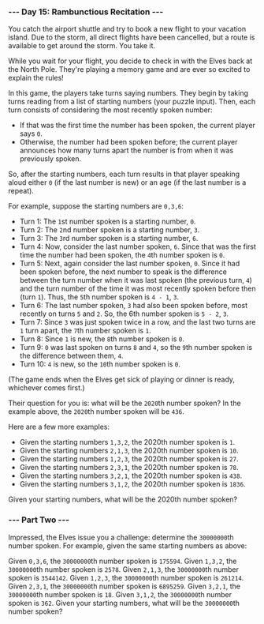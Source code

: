 ### --- Day 15: Rambunctious Recitation ---

You catch the airport shuttle and try to book a new flight to your vacation island. Due to the storm, all direct flights have been cancelled, but a route is available to get around the storm. You take it.

While you wait for your flight, you decide to check in with the Elves back at the North Pole. They're playing a memory game and are ever so excited to explain the rules!

In this game, the players take turns saying numbers. They begin by taking turns reading from a list of starting numbers (your puzzle input). Then, each turn consists of considering the most recently spoken number:
- If that was the first time the number has been spoken, the current player says `0`.
- Otherwise, the number had been spoken before; the current player announces how many turns apart the number is from when it was previously spoken.

So, after the starting numbers, each turn results in that player speaking aloud either `0` (if the last number is new) or an age (if the last number is a repeat).

For example, suppose the starting numbers are `0,3,6`:
- Turn 1: The `1`st number spoken is a starting number, `0`.
- Turn 2: The `2`nd number spoken is a starting number, `3`.
- Turn 3: The `3`rd number spoken is a starting number, `6`.
- Turn 4: Now, consider the last number spoken, `6`. Since that was the first time the number had been spoken, the `4`th number spoken is `0`.
- Turn 5: Next, again consider the last number spoken, `0`. Since it had been spoken before, the next number to speak is the difference between the turn number when it was last spoken (the previous turn, `4`) and the turn number of the time it was most recently spoken before then (turn `1`). Thus, the `5`th number spoken is `4 - 1`, `3`.
- Turn 6: The last number spoken, `3` had also been spoken before, most recently on turns `5` and `2`. So, the 6th number spoken is `5 - 2`, `3`.
- Turn 7: Since `3` was just spoken twice in a row, and the last two turns are `1` turn apart, the `7`th number spoken is `1`.
- Turn 8: Since `1` is new, the `8`th number spoken is `0`.
- Turn 9: `0` was last spoken on turns `8` and `4`, so the `9`th number spoken is the difference between them, `4`.
- Turn 10: `4` is new, so the `10`th number spoken is `0`.

(The game ends when the Elves get sick of playing or dinner is ready, whichever comes first.)

Their question for you is: what will be the `2020`th number spoken? In the example above, the `2020`th number spoken will be `436`.

Here are a few more examples:
- Given the starting numbers `1,3,2`, the 2020th number spoken is `1`.
- Given the starting numbers `2,1,3`, the 2020th number spoken is `10`.
- Given the starting numbers `1,2,3`, the 2020th number spoken is `27`.
- Given the starting numbers `2,3,1`, the 2020th number spoken is `78`.
- Given the starting numbers `3,2,1`, the 2020th number spoken is `438`.
- Given the starting numbers `3,1,2`, the 2020th number spoken is `1836`.

Given your starting numbers, what will be the 2020th number spoken?

### --- Part Two ---

Impressed, the Elves issue you a challenge: determine the `30000000`th number spoken. For example, given the same starting numbers as above:

Given `0,3,6`, the `30000000`th number spoken is `175594`.
Given `1,3,2`, the `30000000`th number spoken is `2578`.
Given `2,1,3`, the `30000000`th number spoken is `3544142`.
Given `1,2,3`, the `30000000`th number spoken is `261214`.
Given `2,3,1`, the `30000000`th number spoken is `6895259`.
Given `3,2,1`, the `30000000`th number spoken is `18`.
Given `3,1,2`, the `30000000`th number spoken is `362`.
Given your starting numbers, what will be the `30000000`th number spoken?